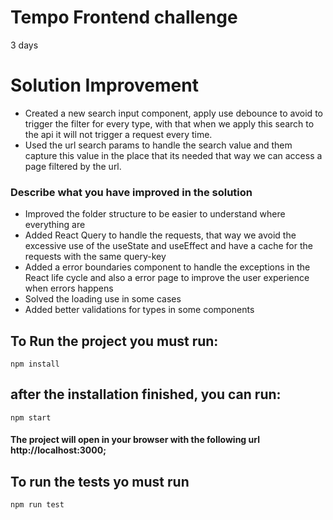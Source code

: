 # Tempo Frontend challenge
  3 days

# Solution Improvement
  - Created a new search input component, apply use debounce to avoid to trigger the filter for every type, with that
    when we apply this search to the api it will not trigger a request every time.
  - Used the url search params to handle the search value and them capture this value in the place that its needed
    that way we can access a page filtered by the url.

### Describe what you have improved in the solution
  - Improved the folder structure to be easier to understand where everything are
  - Added React Query to handle the requests, that way we avoid the excessive use of the useState and useEffect and
    have a cache for the requests with the same query-key
  - Added a error boundaries component to handle the exceptions in the React life cycle and also a error page to improve
    the user experience when errors happens
  - Solved the loading use in some cases
  - Added better validations for types in some components

## To Run the project you must run:

```
npm install
```

## after the installation finished, you can run:

```
npm start
```

#### The project will open in your browser with the following url http://localhost:3000;

## To run the tests yo must run

```
npm run test
```